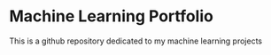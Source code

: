 # Machine Learning Portfolio

This is a github repository dedicated to my machine learning projects
